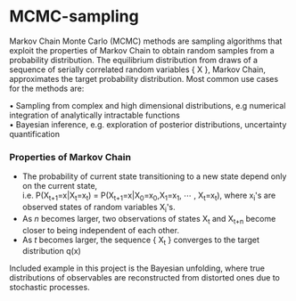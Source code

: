 # MCMC-sampling
 Markov Chain Monte Carlo (MCMC) methods are sampling algorithms that exploit the properties of Markov Chain to obtain random samples from a probability distribution. The equilibrium distribution from draws of a sequence of serially correlated random variables { X }, Markov Chain, approximates the target probability distribution. Most common use cases for the methods are: 
 
$\bullet$ Sampling from complex and high dimensional distributions, e.g numerical integration of analytically intractable functions \
$\bullet$ Bayesian inference, e.g. exploration of posterior distributions, uncertainty quantification

### Properties of Markov Chain 
- The probability of current state transitioning to a new state depend only on the current state, \
  i.e. P(X<sub>t+1</sub>=x|X<sub>t</sub>=x<sub>t</sub>) = P(X<sub>t+1</sub>=x|X<sub>0</sub>=x<sub>0</sub>,X<sub>1</sub>=x<sub>1</sub>, $\cdots$ , X<sub>t</sub>=x<sub>t</sub>), where x<sub>i</sub>'s are observed states of random variables X<sub>i</sub>'s.
- As $n$ becomes larger, two observations of states X<sub>t</sub> and X<sub>t+n</sub> become closer to being independent of each other.
- As $t$ becomes larger, the sequence { X<sub>t</sub> } converges to the target distribution q(x)



Included example in this project is the Bayesian unfolding, where true distributions of observables are reconstructed from distorted ones due to stochastic processes. 


